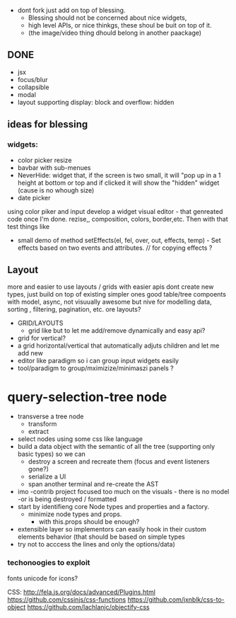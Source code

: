 
* dont fork  just add on top of blessing. 
  * Blessing should not be concerned about nice widgets, 
  * high level APIs, or nice thinkgs, these shoul be buit on top of it. 
  * (the image/video thing dhould belong in another paackage)

## DONE

 * jsx
 * focus/blur
 * collapsible
 * modal
 * layout supporting display: block and overflow: hidden

## ideas for blessing

### widgets: 

 * color picker
 resize
* bavbar with sub-menues
 * NeverHide:  widget that, if the screen is two small, it will "pop up in a 1 height at bottom or top and if clicked it will show the "hidden" widget (cause is no whough size)
 * date picker

 using color piker and input develop a widget visual editor - that genreated code once I'm done. rezise,, composition, colors, border,etc. Then with that test things like 

  * small demo of method  setEffects(el, fel, over, out, effects, temp) - Set effects based on two events and attributes.
    // for copying effects ? 


## Layout
 
 more and easier to use layouts / grids with easier apis
 dont create new types, just build on top of existing simpler ones
 good table/tree compoents with model, async, not visuually awesome but nive for modelling data, sorting , filtering, pagination, etc.
 ore layouts? 
 * GRID/LAYOUTS
   * grid like but to let me add/remove dynamically and easy api?
  * grid for vertical?
  * a grid horizontal/vertical that automatically adjuts children and let me add new
  * editor like paradigm so i can group input widgets easily
* tool/paradigm to group/mximizize/minimaszi panels ? 

# query-selection-tree node

* transverse a tree node 
   * transform
   * extract
 * select nodes using some css like language
 * build a data object with the semantic of all the tree (supporting only basic types) so we can
   * destroy a screen and recreate them (focus and event listeners gone?)
   * serialize a UI
   * span another terminal and re-create the AST
 * imo -contrib project focused too much on the visuals - there is no model -or is being destroyed / formatted
 * start by identifieng core Node types and properties and a factory. 
    * minimize node types and props. 
      * with this.props should be enough?
 * extensible layer so implementors can easily hook in their custom elements behavior (that should be based on simple types
 * try not to acccess the lines and only the options/data)

### techonoogies to exploit
 
  fonts unicode for icons?

  CSS: http://fela.js.org/docs/advanced/Plugins.html
  https://github.com/cssinjs/css-functions
  https://github.com/jxnblk/css-to-object
  https://github.com/lachlanjc/objectify-css